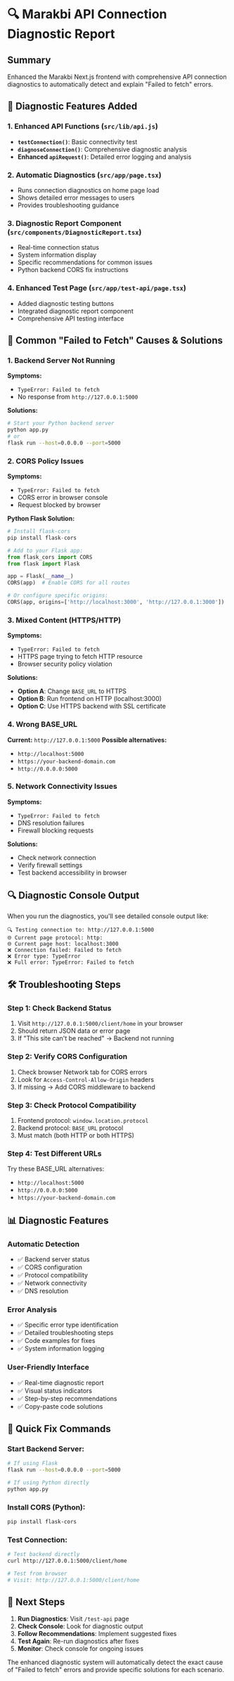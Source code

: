 # 🔍 Marakbi API Connection Diagnostic Report

## Summary

Enhanced the Marakbi Next.js frontend with comprehensive API connection diagnostics to automatically detect and explain "Failed to fetch" errors.

## 🔧 **Diagnostic Features Added**

### 1. **Enhanced API Functions** (`src/lib/api.js`)

- **`testConnection()`**: Basic connectivity test
- **`diagnoseConnection()`**: Comprehensive diagnostic analysis
- **Enhanced `apiRequest()`**: Detailed error logging and analysis

### 2. **Automatic Diagnostics** (`src/app/page.tsx`)

- Runs connection diagnostics on home page load
- Shows detailed error messages to users
- Provides troubleshooting guidance

### 3. **Diagnostic Report Component** (`src/components/DiagnosticReport.tsx`)

- Real-time connection status
- System information display
- Specific recommendations for common issues
- Python backend CORS fix instructions

### 4. **Enhanced Test Page** (`src/app/test-api/page.tsx`)

- Added diagnostic testing buttons
- Integrated diagnostic report component
- Comprehensive API testing interface

## 🚨 **Common "Failed to Fetch" Causes & Solutions**

### **1. Backend Server Not Running**

**Symptoms:**

- `TypeError: Failed to fetch`
- No response from `http://127.0.0.1:5000`

**Solutions:**

```bash
# Start your Python backend server
python app.py
# or
flask run --host=0.0.0.0 --port=5000
```

### **2. CORS Policy Issues**

**Symptoms:**

- `TypeError: Failed to fetch`
- CORS error in browser console
- Request blocked by browser

**Python Flask Solution:**

```python
# Install flask-cors
pip install flask-cors

# Add to your Flask app:
from flask_cors import CORS
from flask import Flask

app = Flask(__name__)
CORS(app)  # Enable CORS for all routes

# Or configure specific origins:
CORS(app, origins=['http://localhost:3000', 'http://127.0.0.1:3000'])
```

### **3. Mixed Content (HTTPS/HTTP)**

**Symptoms:**

- `TypeError: Failed to fetch`
- HTTPS page trying to fetch HTTP resource
- Browser security policy violation

**Solutions:**

- **Option A**: Change `BASE_URL` to HTTPS
- **Option B**: Run frontend on HTTP (localhost:3000)
- **Option C**: Use HTTPS backend with SSL certificate

### **4. Wrong BASE_URL**

**Current:** `http://127.0.0.1:5000`
**Possible alternatives:**

- `http://localhost:5000`
- `https://your-backend-domain.com`
- `http://0.0.0.0:5000`

### **5. Network Connectivity Issues**

**Symptoms:**

- `TypeError: Failed to fetch`
- DNS resolution failures
- Firewall blocking requests

**Solutions:**

- Check network connection
- Verify firewall settings
- Test backend accessibility in browser

## 🔍 **Diagnostic Console Output**

When you run the diagnostics, you'll see detailed console output like:

```
🔍 Testing connection to: http://127.0.0.1:5000
🌐 Current page protocol: http:
🌐 Current page host: localhost:3000
❌ Connection failed: Failed to fetch
❌ Error type: TypeError
❌ Full error: TypeError: Failed to fetch
```

## 🛠️ **Troubleshooting Steps**

### **Step 1: Check Backend Status**

1. Visit `http://127.0.0.1:5000/client/home` in your browser
2. Should return JSON data or error page
3. If "This site can't be reached" → Backend not running

### **Step 2: Verify CORS Configuration**

1. Check browser Network tab for CORS errors
2. Look for `Access-Control-Allow-Origin` headers
3. If missing → Add CORS middleware to backend

### **Step 3: Check Protocol Compatibility**

1. Frontend protocol: `window.location.protocol`
2. Backend protocol: `BASE_URL` protocol
3. Must match (both HTTP or both HTTPS)

### **Step 4: Test Different URLs**

Try these BASE_URL alternatives:

- `http://localhost:5000`
- `http://0.0.0.0:5000`
- `https://your-backend-domain.com`

## 📊 **Diagnostic Features**

### **Automatic Detection**

- ✅ Backend server status
- ✅ CORS configuration
- ✅ Protocol compatibility
- ✅ Network connectivity
- ✅ DNS resolution

### **Error Analysis**

- ✅ Specific error type identification
- ✅ Detailed troubleshooting steps
- ✅ Code examples for fixes
- ✅ System information logging

### **User-Friendly Interface**

- ✅ Real-time diagnostic report
- ✅ Visual status indicators
- ✅ Step-by-step recommendations
- ✅ Copy-paste code solutions

## 🎯 **Quick Fix Commands**

### **Start Backend Server:**

```bash
# If using Flask
flask run --host=0.0.0.0 --port=5000

# If using Python directly
python app.py
```

### **Install CORS (Python):**

```bash
pip install flask-cors
```

### **Test Connection:**

```bash
# Test backend directly
curl http://127.0.0.1:5000/client/home

# Test from browser
# Visit: http://127.0.0.1:5000/client/home
```

## 📝 **Next Steps**

1. **Run Diagnostics**: Visit `/test-api` page
2. **Check Console**: Look for diagnostic output
3. **Follow Recommendations**: Implement suggested fixes
4. **Test Again**: Re-run diagnostics after fixes
5. **Monitor**: Check console for ongoing issues

The enhanced diagnostic system will automatically detect the exact cause of "Failed to fetch" errors and provide specific solutions for each scenario.

